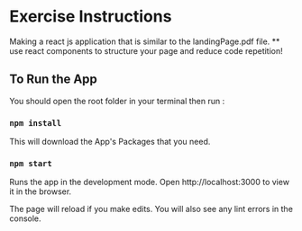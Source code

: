 # Exercise Instructions

Making a react js application that is similar to the landingPage.pdf file.
 ** use react components to structure your page and reduce code repetition!


## To Run the App

You should open the root folder in your terminal then run : 

### `npm install`

This will download the App's Packages  that you need.

### `npm start`

Runs the app in the development mode.
Open http://localhost:3000 to view it in the browser.

The page will reload if you make edits.
You will also see any lint errors in the console.